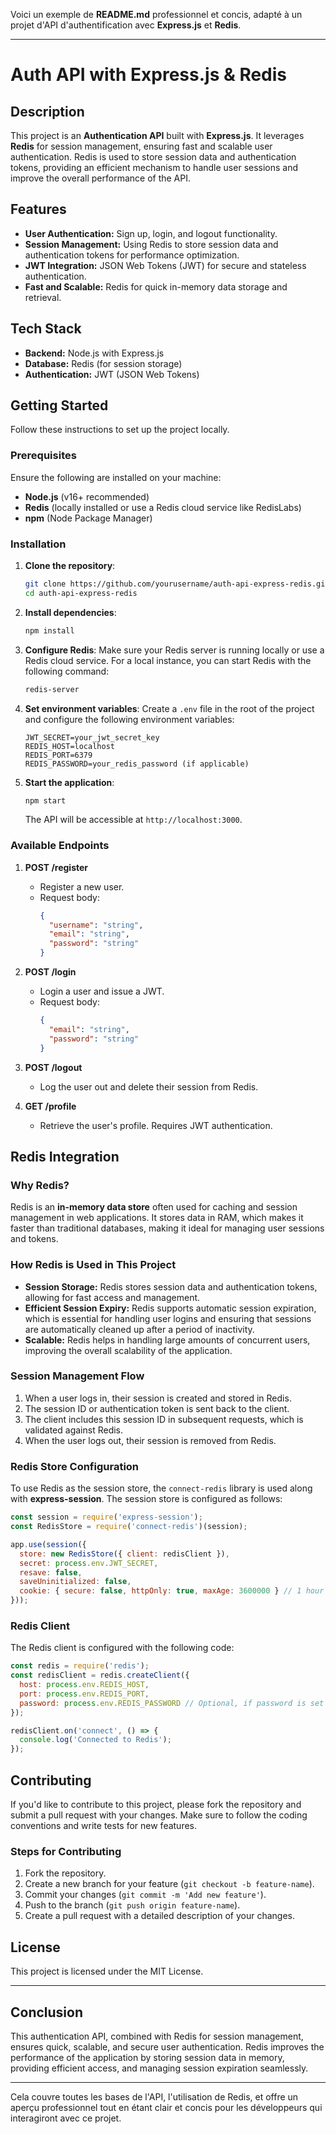 Voici un exemple de **README.md** professionnel et concis, adapté à un projet d'API d'authentification avec **Express.js** et **Redis**.

---

# Auth API with Express.js & Redis

## Description

This project is an **Authentication API** built with **Express.js**. It leverages **Redis** for session management, ensuring fast and scalable user authentication. Redis is used to store session data and authentication tokens, providing an efficient mechanism to handle user sessions and improve the overall performance of the API.

## Features

- **User Authentication:** Sign up, login, and logout functionality.
- **Session Management:** Using Redis to store session data and authentication tokens for performance optimization.
- **JWT Integration:** JSON Web Tokens (JWT) for secure and stateless authentication.
- **Fast and Scalable:** Redis for quick in-memory data storage and retrieval.

## Tech Stack

- **Backend:** Node.js with Express.js
- **Database:** Redis (for session storage)
- **Authentication:** JWT (JSON Web Tokens)

## Getting Started

Follow these instructions to set up the project locally.

### Prerequisites

Ensure the following are installed on your machine:

- **Node.js** (v16+ recommended)
- **Redis** (locally installed or use a Redis cloud service like RedisLabs)
- **npm** (Node Package Manager)

### Installation

1. **Clone the repository**:
   ```bash
   git clone https://github.com/yourusername/auth-api-express-redis.git
   cd auth-api-express-redis
   ```

2. **Install dependencies**:
   ```bash
   npm install
   ```

3. **Configure Redis**:
   Make sure your Redis server is running locally or use a Redis cloud service. For a local instance, you can start Redis with the following command:
   ```bash
   redis-server
   ```

4. **Set environment variables**:
   Create a `.env` file in the root of the project and configure the following environment variables:
   
   ```
   JWT_SECRET=your_jwt_secret_key
   REDIS_HOST=localhost
   REDIS_PORT=6379
   REDIS_PASSWORD=your_redis_password (if applicable)
   ```

5. **Start the application**:
   ```bash
   npm start
   ```

   The API will be accessible at `http://localhost:3000`.

### Available Endpoints

1. **POST /register**
   - Register a new user.
   - Request body:
     ```json
     {
       "username": "string",
       "email": "string",
       "password": "string"
     }
     ```

2. **POST /login**
   - Login a user and issue a JWT.
   - Request body:
     ```json
     {
       "email": "string",
       "password": "string"
     }
     ```
   
3. **POST /logout**
   - Log the user out and delete their session from Redis.

4. **GET /profile**
   - Retrieve the user's profile. Requires JWT authentication.

## Redis Integration

### Why Redis?

Redis is an **in-memory data store** often used for caching and session management in web applications. It stores data in RAM, which makes it faster than traditional databases, making it ideal for managing user sessions and tokens.

### How Redis is Used in This Project

- **Session Storage:** Redis stores session data and authentication tokens, allowing for fast access and management.
- **Efficient Session Expiry:** Redis supports automatic session expiration, which is essential for handling user logins and ensuring that sessions are automatically cleaned up after a period of inactivity.
- **Scalable:** Redis helps in handling large amounts of concurrent users, improving the overall scalability of the application.

### Session Management Flow

1. When a user logs in, their session is created and stored in Redis.
2. The session ID or authentication token is sent back to the client.
3. The client includes this session ID in subsequent requests, which is validated against Redis.
4. When the user logs out, their session is removed from Redis.

### Redis Store Configuration

To use Redis as the session store, the `connect-redis` library is used along with **express-session**. The session store is configured as follows:

```js
const session = require('express-session');
const RedisStore = require('connect-redis')(session);

app.use(session({
  store: new RedisStore({ client: redisClient }),
  secret: process.env.JWT_SECRET,
  resave: false,
  saveUninitialized: false,
  cookie: { secure: false, httpOnly: true, maxAge: 3600000 } // 1 hour
}));
```

### Redis Client

The Redis client is configured with the following code:

```js
const redis = require('redis');
const redisClient = redis.createClient({
  host: process.env.REDIS_HOST,
  port: process.env.REDIS_PORT,
  password: process.env.REDIS_PASSWORD // Optional, if password is set
});

redisClient.on('connect', () => {
  console.log('Connected to Redis');
});
```

## Contributing

If you'd like to contribute to this project, please fork the repository and submit a pull request with your changes. Make sure to follow the coding conventions and write tests for new features.

### Steps for Contributing

1. Fork the repository.
2. Create a new branch for your feature (`git checkout -b feature-name`).
3. Commit your changes (`git commit -m 'Add new feature'`).
4. Push to the branch (`git push origin feature-name`).
5. Create a pull request with a detailed description of your changes.

## License

This project is licensed under the MIT License.

---

## Conclusion

This authentication API, combined with Redis for session management, ensures quick, scalable, and secure user authentication. Redis improves the performance of the application by storing session data in memory, providing efficient access, and managing session expiration seamlessly.

---

Cela couvre toutes les bases de l'API, l'utilisation de Redis, et offre un aperçu professionnel tout en étant clair et concis pour les développeurs qui interagiront avec ce projet.
